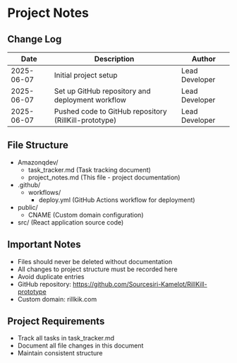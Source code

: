 # Project Notes

## Change Log
| Date | Description | Author |
|------|-------------|--------|
| 2025-06-07 | Initial project setup | Lead Developer |
| 2025-06-07 | Set up GitHub repository and deployment workflow | Lead Developer |
| 2025-06-07 | Pushed code to GitHub repository (RillKill-prototype) | Lead Developer |

## File Structure
- Amazonqdev/
  - task_tracker.md (Task tracking document)
  - project_notes.md (This file - project documentation)
- .github/
  - workflows/
    - deploy.yml (GitHub Actions workflow for deployment)
- public/
  - CNAME (Custom domain configuration)
- src/ (React application source code)

## Important Notes
- Files should never be deleted without documentation
- All changes to project structure must be recorded here
- Avoid duplicate entries
- GitHub repository: https://github.com/Sourcesiri-Kamelot/RillKill-prototype
- Custom domain: rillkik.com

## Project Requirements
- Track all tasks in task_tracker.md
- Document all file changes in this document
- Maintain consistent structure
